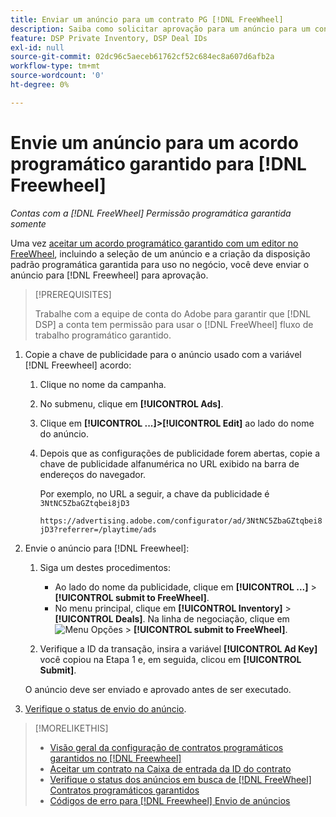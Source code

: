 ```yaml
---
title: Enviar um anúncio para um contrato PG [!DNL FreeWheel]
description: Saiba como solicitar aprovação para um anúncio para um contrato programático garantido com um editor em [!DNL Freewheel].
feature: DSP Private Inventory, DSP Deal IDs
exl-id: null
source-git-commit: 02dc96c5aeceb61762cf52c684ec8a607d6afb2a
workflow-type: tm+mt
source-wordcount: '0'
ht-degree: 0%

---
```


# Envie um anúncio para um acordo programático garantido para [!DNL Freewheel]

*Contas com a [!DNL FreeWheel] Permissão programática garantida somente*

Uma vez [aceitar um acordo programático garantido com um editor no FreeWheel](#programmatic-guaranteed-set-up.md#pg-setup-deal-id-inbox), incluindo a seleção de um anúncio e a criação da disposição padrão programática garantida para uso no negócio, você deve enviar o anúncio para [!DNL Freewheel] para aprovação.

>[!PREREQUISITES]
>
>Trabalhe com a equipe de conta do Adobe para garantir que [!DNL DSP] a conta tem permissão para usar o [!DNL FreeWheel] fluxo de trabalho programático garantido.

1. Copie a chave de publicidade para o anúncio usado com a variável [!DNL Freewheel] acordo:

   1. Clique no nome da campanha.
   1. No submenu, clique em **[!UICONTROL Ads]**.
   1. Clique em  **[!UICONTROL ...]>[!UICONTROL Edit]** ao lado do nome do anúncio.
   1. Depois que as configurações de publicidade forem abertas, copie a chave de publicidade alfanumérica no URL exibido na barra de endereços do navegador.

      Por exemplo, no URL a seguir, a chave da publicidade é `3NtNC5ZbaGZtqbei8jD3`

      `https://advertising.adobe.com/configurator/ad/3NtNC5ZbaGZtqbei8jD3?referrer=/playtime/ads`

1. Envie o anúncio para [!DNL Freewheel]:

   1. Siga um destes procedimentos:

      * Ao lado do nome da publicidade, clique em  **[!UICONTROL ...]** > **[!UICONTROL submit to FreeWheel]**.
      * No menu principal, clique em **[!UICONTROL Inventory]** > **[!UICONTROL Deals]**. Na linha de negociação, clique em ![Menu Opções](/help/dsp/assets/options-menu.png) > **[!UICONTROL submit to FreeWheel]**.
   1. Verifique a ID da transação, insira a variável **[!UICONTROL Ad Key]** você copiou na Etapa 1 e, em seguida, clicou em **[!UICONTROL Submit]**.

   O anúncio deve ser enviado e aprovado antes de ser executado.

1. [Verifique o status de envio do anúncio](freewheel-check-status.md).

>[!MORELIKETHIS]
>
>* [Visão geral da configuração de contratos programáticos garantidos no [!DNL Freewheel]](freewheel-overview.md)
>* [Aceitar um contrato na Caixa de entrada da ID do contrato](deal-id-inbox-accept.md)
>* [Verifique o status dos anúncios em busca de [!DNL FreeWheel] Contratos programáticos garantidos](freewheel-check-status.md)
>* [Códigos de erro para [!DNL Freewheel] Envio de anúncios](freewheel-error-codes.md)

